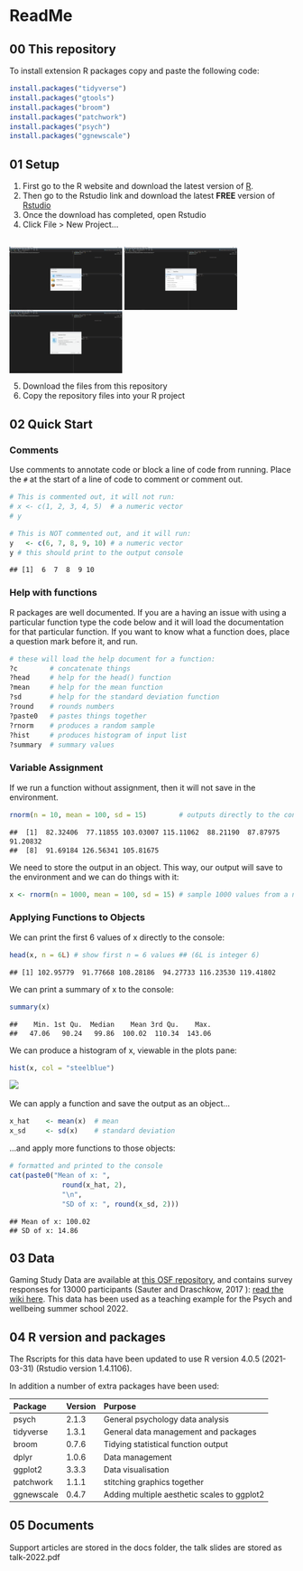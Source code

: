 ReadMe
================

## 00 This repository

To install extension R packages copy and paste the following code:

``` r
install.packages("tidyverse")
install.packages("gtools")
install.packages("broom")
install.packages("patchwork")
install.packages("psych")
install.packages("ggnewscale")
```

## 01 Setup

1.  First go to the R website and download the latest version of
    [R](https://cran.r-project.org/bin/windows/).  
2.  Then go to the Rstudio link and download the latest **FREE** version
    of [Rstudio](https://rstudio.com/products/rstudio/download/)  
3.  Once the download has completed, open Rstudio
4.  Click File &gt; New Project…

</br> <img src ="img/NewPrj_1.png" align ="center" width="200"/>
<img src ="img/NewPrj_2.png" align ="center" width="200"/>
<img src ="img/NewPrj_3.png" align ="center" width="200"/></br>

5.  Download the files from this repository
6.  Copy the repository files into your R project

## 02 Quick Start

### Comments

Use comments to annotate code or block a line of code from running.
Place the `#` at the start of a line of code to comment or comment out.

``` r
# This is commented out, it will not run:
# x <- c(1, 2, 3, 4, 5)  # a numeric vector
# y
```

``` r
# This is NOT commented out, and it will run:
y   <- c(6, 7, 8, 9, 10) # a numeric vector
y # this should print to the output console
```

    ## [1]  6  7  8  9 10

### Help with functions

R packages are well documented. If you are a having an issue with using
a particular function type the code below and it will load the
documentation for that particular function. If you want to know what a
function does, place a question mark before it, and run.

``` r
# these will load the help document for a function:
?c        # concatenate things
?head     # help for the head() function
?mean     # help for the mean function
?sd       # help for the standard deviation function
?round    # rounds numbers
?paste0   # pastes things together
?rnorm    # produces a random sample
?hist     # produces histogram of input list
?summary  # summary values
```

### Variable Assignment

If we run a function without assignment, then it will not save in the
environment.

``` r
rnorm(n = 10, mean = 100, sd = 15)        # outputs directly to the console
```

    ##  [1]  82.32406  77.11855 103.03007 115.11062  88.21190  87.87975  91.20832
    ##  [8]  91.69184 126.56341 105.81675

We need to store the output in an object. This way, our output will save
to the environment and we can do things with it:

``` r
x <- rnorm(n = 1000, mean = 100, sd = 15) # sample 1000 values from a normal distribution
```

### Applying Functions to Objects

We can print the first 6 values of x directly to the console:

``` r
head(x, n = 6L) # show first n = 6 values ## (6L is integer 6)
```

    ## [1] 102.95779  91.77668 108.28186  94.27733 116.23530 119.41802

We can print a summary of x to the console:

``` r
summary(x) 
```

    ##    Min. 1st Qu.  Median    Mean 3rd Qu.    Max. 
    ##   47.06   90.24   99.86  100.02  110.34  143.06

We can produce a histogram of x, viewable in the plots pane:

``` r
hist(x, col = "steelblue")
```

![](ReadMe_files/figure-gfm/unnamed-chunk-9-1.png)<!-- -->

We can apply a function and save the output as an object…

``` r
x_hat    <- mean(x)  # mean
x_sd     <- sd(x)    # standard deviation
```

…and apply more functions to those objects:

``` r
# formatted and printed to the console
cat(paste0("Mean of x: ",
             round(x_hat, 2),
             "\n",
             "SD of x: ", round(x_sd, 2)))
```

    ## Mean of x: 100.02
    ## SD of x: 14.86

## 03 Data

Gaming Study Data are available at [this OSF
repository](https://osf.io/vnbxk/), and contains survey responses for
13000 participants (Sauter and Draschkow, 2017 ): [read the wiki
here](https://osf.io/vnbxk/wiki/home/). This data has been used as a
teaching example for the Psych and wellbeing summer school 2022.

## 04 R version and packages

The Rscripts for this data have been updated to use R version 4.0.5
(2021-03-31) (Rstudio version 1.4.1106).

In addition a number of extra packages have been used:

<table>
<thead>
<tr>
<th style="text-align:left;">
Package
</th>
<th style="text-align:left;">
Version
</th>
<th style="text-align:left;">
Purpose
</th>
</tr>
</thead>
<tbody>
<tr>
<td style="text-align:left;">
psych
</td>
<td style="text-align:left;">
2.1.3
</td>
<td style="text-align:left;">
General psychology data analysis
</td>
</tr>
<tr>
<td style="text-align:left;">
tidyverse
</td>
<td style="text-align:left;">
1.3.1
</td>
<td style="text-align:left;">
General data management and packages
</td>
</tr>
<tr>
<td style="text-align:left;">
broom
</td>
<td style="text-align:left;">
0.7.6
</td>
<td style="text-align:left;">
Tidying statistical function output
</td>
</tr>
<tr>
<td style="text-align:left;">
dplyr
</td>
<td style="text-align:left;">
1.0.6
</td>
<td style="text-align:left;">
Data management
</td>
</tr>
<tr>
<td style="text-align:left;">
ggplot2
</td>
<td style="text-align:left;">
3.3.3
</td>
<td style="text-align:left;">
Data visualisation
</td>
</tr>
<tr>
<td style="text-align:left;">
patchwork
</td>
<td style="text-align:left;">
1.1.1
</td>
<td style="text-align:left;">
stitching graphics together
</td>
</tr>
<tr>
<td style="text-align:left;">
ggnewscale
</td>
<td style="text-align:left;">
0.4.7
</td>
<td style="text-align:left;">
Adding multiple aesthetic scales to ggplot2
</td>
</tr>
</tbody>
</table>

## 05 Documents

Support articles are stored in the docs folder, the talk slides are
stored as talk-2022.pdf

